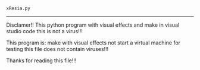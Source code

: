                                                                                   xResia.py                                                                                                     
----------------------------------------------------------------------------------------------------------------------------------------------------------------------------------------------

Disclamer!! This python program with visual effects and make in visual studio code this is not a virus!!!

This program is: make with visual effects not start a virtual machine for testing this file does not contain viruses!!!

Thanks for reading this file!!!
